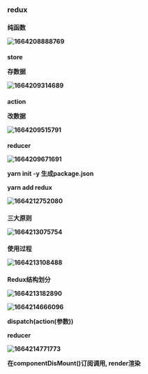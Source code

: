 <h3>redux

<h4>纯函数

![1664208888769](C:\Users\dyqiang\AppData\Roaming\Typora\typora-user-images\1664208888769.png)

<h4>store

存数据

![1664209314689](C:\Users\dyqiang\AppData\Roaming\Typora\typora-user-images\1664209314689.png)

<h4>action

改数据

![1664209515791](C:\Users\dyqiang\AppData\Roaming\Typora\typora-user-images\1664209515791.png)

<h4>reducer

![1664209671691](C:\Users\dyqiang\AppData\Roaming\Typora\typora-user-images\1664209671691.png)

yarn init -y   生成package.json

yarn add redux

![1664212752080](C:\Users\dyqiang\AppData\Roaming\Typora\typora-user-images\1664212752080.png)

<h4>三大原则

![1664213075754](C:\Users\dyqiang\AppData\Roaming\Typora\typora-user-images\1664213075754.png)

<h4>使用过程

![1664213108488](C:\Users\dyqiang\AppData\Roaming\Typora\typora-user-images\1664213108488.png)

<h4>Redux结构划分

![1664213182890](C:\Users\dyqiang\AppData\Roaming\Typora\typora-user-images\1664213182890.png)

![1664214666096](C:\Users\dyqiang\AppData\Roaming\Typora\typora-user-images\1664214666096.png)

dispatch(action(参数))

reducer

![1664214771773](C:\Users\dyqiang\AppData\Roaming\Typora\typora-user-images\1664214771773.png)



在componentDisMount()订阅调用, render渲染